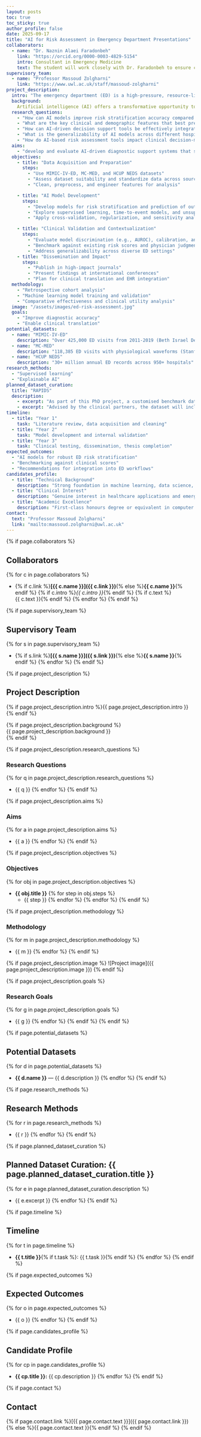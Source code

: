 ```yaml
---
layout: posts
toc: true
toc_sticky: true
author_profile: false
date: 2025-09-17
title: "AI for Risk Assessment in Emergency Department Presentations"
collaborators:
  - name: "Dr. Naznin Alaei Faradonbeh"
    link: "https://orcid.org/0000-0003-4829-5154"
    intro: Consultant in Emergency Medicine
    text: The student will work closely with Dr. Faradonbeh to ensure clinical relevance and applicability of the AI models developed throughout the project.
supervisory_team:
  - name: "Professor Massoud Zolgharni"
    link: "https://www.uwl.ac.uk/staff/massoud-zolgharni"
project_description:
  intro: "The emergency department (ED) is a high-pressure, resource-limited environment that manages a wide array of acute presentations, from trauma and cardiac complaints to sepsis and neurological deficits. Accurate and timely risk stratification is vital to prioritize care, allocate resources, and improve outcomes. However, clinical decision-making in the ED often relies on subjective judgment and may lead to diagnostic delays, variability in care, and inappropriate resource utilization."
  background: 
    Artificial intelligence (AI) offers a transformative opportunity to enhance risk assessment by uncovering hidden patterns in complex and high-volume clinical data. This research project aims to develop and validate AI-powered decision support tools to improve the risk stratification of patients across a spectrum of ED presentations. By leveraging large-scale, multi-institutional datasets, we will build models that guide clinicians in making informed, timely decisions.
  research_questions:
    - "How can AI models improve risk stratification accuracy compared to existing clinical scoring systems in emergency department settings?"
    - "What are the key clinical and demographic features that best predict patient outcomes in emergency departments?"
    - "How can AI-driven decision support tools be effectively integrated into existing ED workflows without disrupting clinical practice?"
    - "What is the generalizability of AI models across different hospital systems and patient populations?"
    - "How do AI-based risk assessment tools impact clinical decision-making time and resource allocation in emergency departments?"
  aims:
    - "develop and evaluate AI-driven diagnostic support systems that stratify risk and predict appropriate clinical pathways for diverse patient presentations in the emergency department"
  objectives:
    - title: "Data Acquisition and Preparation"
      steps:
        - "Use MIMIC-IV-ED, MC-MED, and HCUP NEDS datasets"
        - "Assess dataset suitability and standardize data across sources"
        - "Clean, preprocess, and engineer features for analysis"

    - title: "AI Model Development"
      steps: 
        - "Develop models for risk stratification and prediction of outcomes like admission or ICU transfer"
        - "Explore supervised learning, time-to-event models, and unsupervised clustering"
        - "Apply cross-validation, regularization, and sensitivity analysis to enhance robustness"

    - title: "Clinical Validation and Contextualization"
      steps:
        - "Evaluate model discrimination (e.g., AUROC), calibration, and clinical utility"
        - "Benchmark against existing risk scores and physician judgment"
        - "Address generalizability across diverse ED settings"
    - title: "Dissemination and Impact"
      steps:
        - "Publish in high-impact journals"
        - "Present findings at international conferences"
        - "Plan for clinical translation and EHR integration"
  methodology:
    - "Retrospective cohort analysis"
    - "Machine learning model training and validation"
    - "Comparative effectiveness and clinical utility analysis"
  image: "/assets/images/ed-risk-assessment.jpg"
  goals:
    - "Improve diagnostic accuracy"
    - "Enable clinical translation"
potential_datasets:
  - name: "MIMIC-IV-ED"
    description: "Over 425,000 ED visits from 2011-2019 (Beth Israel Deaconess Medical Center)"
  - name: "MC-MED"
    description: "118,385 ED visits with physiological waveforms (Stanford, 2020-2022)"
  - name: "HCUP NEDS"
    description: "30+ million annual ED records across 950+ hospitals"
research_methods:
  - "Supervised learning"
  - "Explainable AI"
planned_dataset_curation: 
  title: "RAPIDS"
  description: 
    - excerpt: "As part of this PhD project, a customised benchmark dataset, RAPIDS (Risk Assessment and Prediction in Emergency Department Settings), will be curated to support the development and evaluation of AI-based risk stratification tools. This dataset will be derived from existing large-scale sources such as MIMIC-IV-ED, MC-MED, and HCUP NEDS."
    - excerpt: "Advised by the clinical partners, the dataset will include clinically relevant prediction targets such as ICU transfer, in-ED mortality, and prolonged length of stay. Input features will be grouped in line with real-world decision-making processes—e.g., lab panels, imaging orders, and triage assessments. The goal is to create a benchmark that enables AI systems to be evaluated not only on predictive accuracy, but also on clinical utility and time-efficiency, supporting their future integration into ED workflows."
timeline:
  - title: "Year 1"
    task: "Literature review, data acquisition and cleaning"
  - title: "Year 2"
    task: "Model development and internal validation"
  - title: "Year 3"
    task: "Clinical testing, dissemination, thesis completion"
expected_outcomes:
  - "AI models for robust ED risk stratification"
  - "Benchmarking against clinical scores"
  - "Recommendations for integration into ED workflows"
candidates_profile:
  - title: "Technical Background"
    description: "Strong foundation in machine learning, data science, or biomedical engineering with programming experience in Python/R"
  - title: "Clinical Interest"
    description: "Genuine interest in healthcare applications and emergency medicine, with willingness to engage with clinical partners"
  - title: "Academic Excellence"
    description: "First-class honours degree or equivalent in computer science, engineering, mathematics, or related field"
contact:
  text: "Professor Massoud Zolgharni"
  link: "mailto:massoud.zolgharni@uwl.ac.uk"
---
```


{% if page.collaborators %}
## Collaborators
{% for c in page.collaborators %}
- {% if c.link %}**[{{ c.name }}]({{ c.link }})**{% else %}**{{ c.name }}**{% endif %}
  {% if c.intro %}_{{ c.intro }}_{% endif %}
  {% if c.text %}<br/>{{ c.text }}{% endif %}
{% endfor %}
{% endif %}

{% if page.supervisory_team %}
## Supervisory Team
{% for s in page.supervisory_team %}
- {% if s.link %}**[{{ s.name }}]({{ s.link }})**{% else %}**{{ s.name }}**{% endif %}
{% endfor %}
{% endif %}

{% if page.project_description %}
## Project Description

{% if page.project_description.intro %}{{ page.project_description.intro }}{% endif %}

{% if page.project_description.background %}  
{{ page.project_description.background }}  
{% endif %}

{% if page.project_description.research_questions %}
### Research Questions
{% for q in page.project_description.research_questions %}
- {{ q }}
{% endfor %}
{% endif %}

{% if page.project_description.aims %}
### Aims
{% for a in page.project_description.aims %}
- {{ a }}
{% endfor %}
{% endif %}

{% if page.project_description.objectives %}
### Objectives
{% for obj in page.project_description.objectives %}
- **{{ obj.title }}**
  {% for step in obj.steps %}
  - {{ step }}
  {% endfor %}
{% endfor %}
{% endif %}

{% if page.project_description.methodology %}
### Methodology
{% for m in page.project_description.methodology %}
- {{ m }}
{% endfor %}
{% endif %}

{% if page.project_description.image %}
![Project image]({{ page.project_description.image }})
{% endif %}

{% if page.project_description.goals %}
### Research Goals
{% for g in page.project_description.goals %}
- {{ g }}
{% endfor %}
{% endif %}
{% endif %}

{% if page.potential_datasets %}
## Potential Datasets
{% for d in page.potential_datasets %}
- **{{ d.name }}** — {{ d.description }}
{% endfor %}
{% endif %}

{% if page.research_methods %}
## Research Methods
{% for r in page.research_methods %}
- {{ r }}
{% endfor %}
{% endif %}

{% if page.planned_dataset_curation %}
## Planned Dataset Curation: {{ page.planned_dataset_curation.title }}
{% for e in page.planned_dataset_curation.description %}
- {{ e.excerpt }}
{% endfor %}
{% endif %}

{% if page.timeline %}
## Timeline
{% for t in page.timeline %}
- **{{ t.title }}**{% if t.task %}: {{ t.task }}{% endif %}
{% endfor %}
{% endif %}

{% if page.expected_outcomes %}
## Expected Outcomes
{% for o in page.expected_outcomes %}
- {{ o }}
{% endfor %}
{% endif %}

{% if page.candidates_profile %}
## Candidate Profile
{% for cp in page.candidates_profile %}
- **{{ cp.title }}:** {{ cp.description }}
{% endfor %}
{% endif %}

{% if page.contact %}
## Contact
{% if page.contact.link %}[{{ page.contact.text }}]({{ page.contact.link }}){% else %}{{ page.contact.text }}{% endif %}
{% endif %}